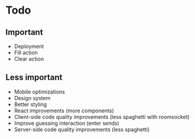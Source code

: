 # Todo

## Important

- Deployment
- Fill action
- Clear action

## Less important

- Mobile optimizations
- Design system
- Better styling
- React improvements (more components)
- Client-side code quality improvements (less spaghetti with roomsocket)
- Improve guessing interaction (enter sends)
- Server-side code quality improvements (less spaghetti)
